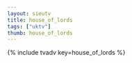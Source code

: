 ```yaml
--- 
layout: sieutv
title: house_of_lords
tags: ["uktv"]
thumb: house_of_lords
---
```

{% include tvadv key=house_of_lords %}
